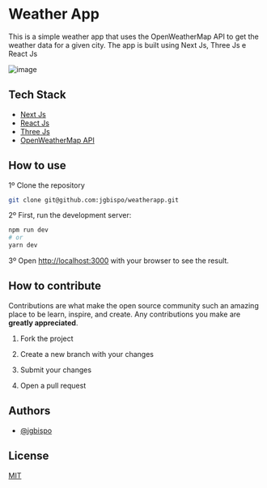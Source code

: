 # Weather App

This is a simple weather app that uses the OpenWeatherMap API to get the weather data for a given city. The app is built using Next Js, Three Js e React Js

![image](https://user-images.githubusercontent.com/83095574/219386852-6db303ba-1e34-4b9f-ac0b-b8023db17b7c.png)

## Tech Stack

- [Next Js](https://nextjs.org/)
- [React Js](https://reactjs.org/)
- [Three Js](https://threejs.org/)
- [OpenWeatherMap API](https://openweathermap.org/api)


## How to use

1º Clone the repository

```bash
git clone git@github.com:jgbispo/weatherapp.git
``` 

2º First, run the development server:

```bash
npm run dev
# or
yarn dev
```

3º Open [http://localhost:3000](http://localhost:3000) with your browser to see the result.

## How to contribute

Contributions are what make the open source community such an amazing place to be learn, inspire, and create. Any contributions you make are **greatly appreciated**.

1. Fork the project

2. Create a new branch with your changes

3. Submit your changes

4. Open a pull request



## Authors

- [@jgbispo](https://github.com/jgbispo)

## License

[MIT](https://choosealicense.com/licenses/mit/)
